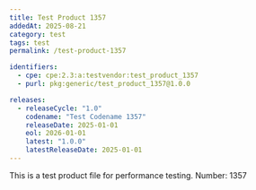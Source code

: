 ```yaml
---
title: Test Product 1357
addedAt: 2025-08-21
category: test
tags: test
permalink: /test-product-1357

identifiers:
  - cpe: cpe:2.3:a:testvendor:test_product_1357
  - purl: pkg:generic/test_product_1357@1.0.0

releases:
  - releaseCycle: "1.0"
    codename: "Test Codename 1357"
    releaseDate: 2025-01-01
    eol: 2026-01-01
    latest: "1.0.0"
    latestReleaseDate: 2025-01-01
---
```


This is a test product file for performance testing. Number: 1357
